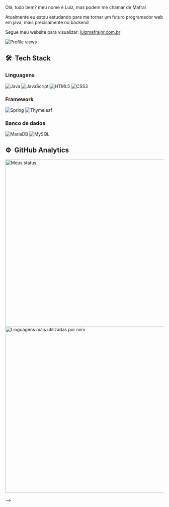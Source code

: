 <p>Olá, tudo bem? meu nome é Luiz, mas podem me chamar de Mafra!</p>
<p>Atualmente eu estou estudando para me tornar um futuro programador web em java, mais precisamente no backend</p>
<p>Segue meu website para visualizar: <a href="luizmafrajnr.com.br">luizmafrajnr.com.br</a></p>
<p align="left"> <img src="https://komarev.com/ghpvc/?username=LuizMafraJNR&color=yellow" alt="Profile views" /> </p>

## 🛠 &nbsp;Tech Stack
### Linguagens
![Java](https://img.shields.io/badge/java-%23ED8B00.svg?style=for-the-badge&logo=java&logoColor=white)
![JavaScript](https://img.shields.io/badge/javascript-%23323330.svg?style=for-the-badge&logo=javascript&logoColor=%23F7DF1E)
![HTML5](https://img.shields.io/badge/html5-%23E34F26.svg?style=for-the-badge&logo=html5&logoColor=white)
![CSS3](https://img.shields.io/badge/css3-%231572B6.svg?style=for-the-badge&logo=css3&logoColor=white)
### Framework
![Spring](https://img.shields.io/badge/spring-%236DB33F.svg?style=for-the-badge&logo=spring&logoColor=white)
![Thymeleaf](https://img.shields.io/badge/Thymeleaf-%23005C0F.svg?style=for-the-badge&logo=Thymeleaf&logoColor=white)
### Banco de dados
![MariaDB](https://img.shields.io/badge/MariaDB-003545?style=for-the-badge&logo=mariadb&logoColor=white)
![MySQL](https://img.shields.io/badge/mysql-%2300f.svg?style=for-the-badge&logo=mysql&logoColor=white)
## ⚙️ &nbsp;GitHub Analytics

<p align="left">
<img width="530em" src="https://github-readme-stats.vercel.app/api?username=LuizMafraJNR&show_icons=true&theme=vision-friendly-dark" alt="Meus status"/>
<img width="530em" src="https://github-readme-stats.vercel.app/api/top-langs/?username=LuizMafraJNR&layout=compact&theme=vision-friendly-dark" alt="Linguagens mais utilizadas por mim"/>
</p>
-->
